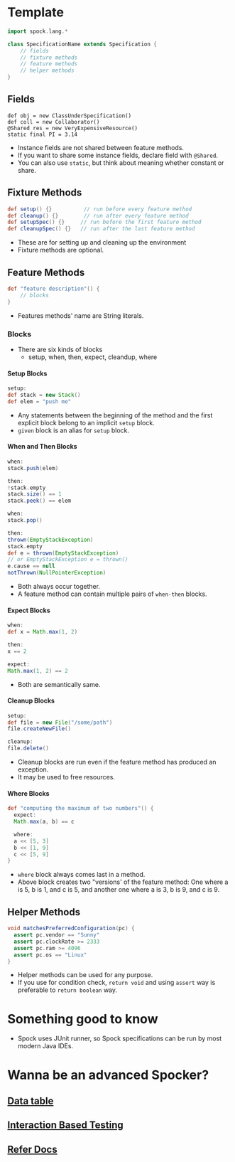# Template
```groovy
import spock.lang.*

class SpecificationName extends Specification {
	// fields
	// fixture methods
	// feature methods
	// helper methods
}
```
## Fields
```
def obj = new ClassUnderSpecification()
def coll = new Collaborator()
@Shared res = new VeryExpensiveResource()
static final PI = 3.14
```
- Instance fields are not shared between feature methods.
- If you want to share some instance fields, declare field with ```@Shared```.
- You can also use `static`, but think about meaning whether constant or share.

## Fixture Methods
```groovy
def setup() {}          // run before every feature method
def cleanup() {}        // run after every feature method
def setupSpec() {}     // run before the first feature method
def cleanupSpec() {}   // run after the last feature method
```
- These are for setting up and cleaning up the environment
- Fixture methods are optional.

## Feature Methods
```groovy
def "feature description"() {
	// blocks
}
```
- Features methods' name are String literals.

### Blocks
- There are six kinds of blocks
	- setup, when, then, expect, cleandup, where

#### Setup Blocks
```groovy
setup:
def stack = new Stack()
def elem = "push me"
```
- Any statements between the beginning of the method and the first explicit block belong to an implicit `setup` block.
- `given` block is an alias for `setup` block.

#### When and Then Blocks
```groovy
when:
stack.push(elem)

then:
!stack.empty
stack.size() == 1
stack.peek() == elem

when:
stack.pop()

then:
thrown(EmptyStackException)
stack.empty
def e = thrown(EmptyStackException)
// or EmptyStackException e = thrown()
e.cause == null
notThrown(NullPointerException)
```
- Both always occur together.
- A feature method can contain multiple pairs of `when-then` blocks.

#### Expect Blocks
```groovy
when:
def x = Math.max(1, 2)

then:
x == 2
```
```groovy
expect:
Math.max(1, 2) == 2
```
- Both are semantically same.

#### Cleanup Blocks
```groovy
setup:
def file = new File("/some/path")
file.createNewFile()

cleanup:
file.delete()
```
- Cleanup blocks are run even if the feature method has produced an exception.
- It may be used to free resources.

#### Where Blocks
```groovy
def "computing the maximum of two numbers"() {
  expect:
  Math.max(a, b) == c

  where:
  a << [5, 3]
  b << [1, 9]
  c << [5, 9]
}
```
- `where` block always comes last in a method.
- Above block creates two "versions' of the feature method: One where a is 5, b is 1, and c is 5, and another one where a is 3, b is 9, and c is 9.

## Helper Methods
```groovy
void matchesPreferredConfiguration(pc) {
  assert pc.vendor == "Sunny"
  assert pc.clockRate >= 2333
  assert pc.ram >= 4096
  assert pc.os == "Linux"
}
```
- Helper methods can be used for any purpose.
- If you use for condition check, `return void` and using `assert` way is preferable to `return boolean` way.


# Something good to know
- Spock uses JUnit runner, so Spock specifications can be run by most modern Java IDEs.

# Wanna be an advanced Spocker?
## [Data table](http://spockframework.github.io/spock/docs/1.0/data_driven_testing.html#data-tables)
## [Interaction Based Testing](http://spockframework.github.io/spock/docs/1.0/interaction_based_testing.html)
## [Refer Docs](http://spockframework.github.io/spock/docs/1.0/index.html)
